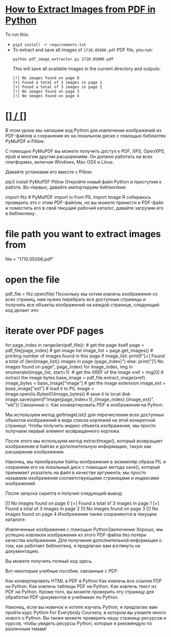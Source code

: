 # [How to Extract Images from PDF in Python](https://www.thepythoncode.com/article/extract-pdf-images-in-python)
To run this:
- `pip3 install -r requirements.txt`
- To extract and save all images of `1710.05006.pdf` PDF file, you run:
    ```
    python pdf_image_extractor.py 1710.05006.pdf
    ```
    This will save all available images in the current directory and outputs:
    ```
    [!] No images found on page 0
    [+] Found a total of 3 images in page 1
    [+] Found a total of 3 images in page 2
    [!] No images found on page 3
    [!] No images found on page 4
    ```
##
# [[] / []]()
В этом уроке мы напишем код Python для извлечения изображений из PDF-файлов и сохранения их на локальном диске с помощью библиотек PyMuPDF и Pillow.

С помощью PyMuPDF вы можете получить доступ к PDF, XPS, OpenXPS, epub и многим другим расширениям. Он должен работать на всех платформах, включая Windows, Mac OSX и Linux.

Давайте установим его вместе с Pillow:

pip3 install PyMuPDF Pillow
Откройте новый файл Python и приступим к работе. Во-первых, давайте импортируем библиотеки:

import fitz # PyMuPDF
import io
from PIL import Image
Я собираюсь проверить это с этим PDF-файлом, но вы можете принести и PDF-файл и поместить его в свой текущий рабочий каталог, давайте загрузим его в библиотеку:

# file path you want to extract images from
file = "1710.05006.pdf"
# open the file
pdf_file = fitz.open(file)
Поскольку мы хотим извлечь изображения со всех страниц, нам нужно перебрать все доступные страницы и получить все объекты изображений на каждой странице, следующий код делает это:

# iterate over PDF pages
for page_index in range(len(pdf_file)):
    # get the page itself
    page = pdf_file[page_index]
    # get image list
    image_list = page.get_images()
    # printing number of images found in this page
    if image_list:
        print(f"[+] Found a total of {len(image_list)} images in page {page_index}")
    else:
        print("[!] No images found on page", page_index)
    for image_index, img in enumerate(image_list, start=1):
        # get the XREF of the image
        xref = img[0]
        # extract the image bytes
        base_image = pdf_file.extract_image(xref)
        image_bytes = base_image["image"]
        # get the image extension
        image_ext = base_image["ext"]
        # load it to PIL
        image = Image.open(io.BytesIO(image_bytes))
        # save it to local disk
        image.save(open(f"image{page_index+1}_{image_index}.{image_ext}", "wb"))
Связанные с: Как конвертировать PDF в изображения на Python.

Мы используем метод getImageList() для перечисления всех доступных объектов изображений в виде списка кортежей на этой конкретной странице. Чтобы получить индекс объекта изображения, мы просто получаем первый элемент возвращенного кортежа.

После этого мы используем метод extractImage(), который возвращает изображение в байтах и дополнительную информацию, такую как расширение изображения.

Наконец, мы преобразуем байты изображения в экземпляр образа PIL и сохраняем его на локальный диск с помощью метода save(), который принимает указатель на файл в качестве аргумента; мы просто называем изображения соответствующими страницами и индексами изображений.

После запуска скрипта я получил следующий вывод:

[!] No images found on page 0
[+] Found a total of 3 images in page 1
[+] Found a total of 3 images in page 2
[!] No images found on page 3
[!] No images found on page 4
Изображения также сохраняются в текущем каталоге:

Извлеченные изображения с помощью PythonЗаключение
Хорошо, мы успешно извлекли изображения из этого PDF-файла без потери качества изображения. Для получения дополнительной информации о том, как работает библиотека, я предлагаю вам взглянуть на документацию.

Вы можете получить полный код здесь.

Вот некоторые учебные пособия, связанные с PDF:

Как конвертировать HTML в PDF в Python
Как извлечь все ссылки PDF на Python.
Как извлечь таблицы PDF на Python.
Как извлечь текст из PDF на Python.
Кроме того, вы можете проверить эту страницу для обработки PDF-документов в учебниках по Python.

Наконец, если вы новичок и хотите изучать Python, я предлагаю вам пройти курс Python For Everybody Coursera, в котором вы узнаете много нового о Python. Вы также можете проверить нашу страницу ресурсов и курсов, чтобы увидеть ресурсы Python, которые я рекомендую по различным темам!